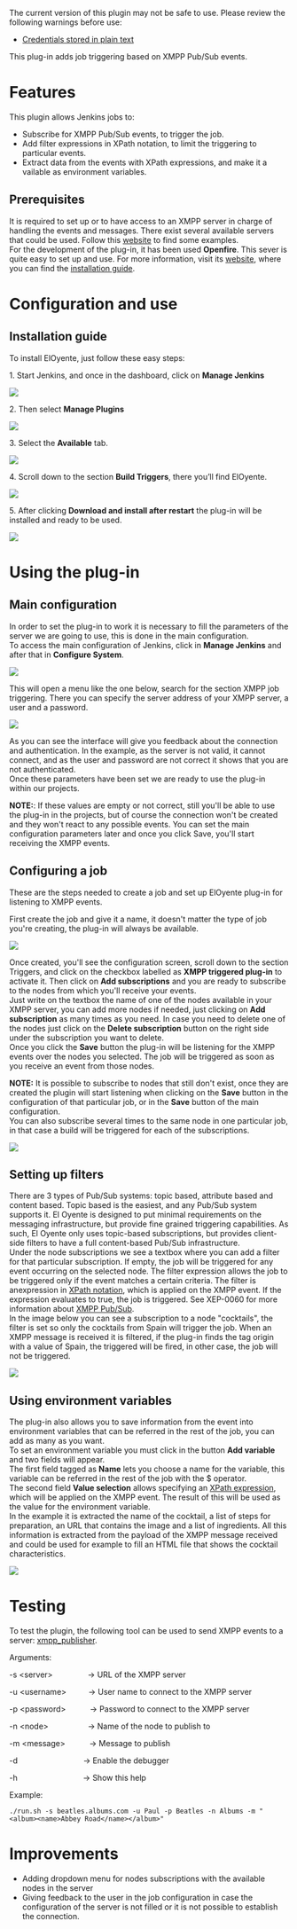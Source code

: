 The current version of this plugin may not be safe to use. Please review
the following warnings before use:

-   [Credentials stored in plain
    text](https://jenkins.io/security/advisory/2019-09-25/#SECURITY-1561)

This plug-in adds job triggering based on XMPP Pub/Sub events.

# Features

This plugin allows Jenkins jobs to:

-   Subscribe for XMPP Pub/Sub events, to trigger the job.
-   Add filter expressions in XPath notation, to limit the triggering to
    particular events.
-   Extract data from the events with XPath expressions, and make it a
    vailable as environment variables.

## Prerequisites

It is required to set up or to have access to an XMPP server in charge
of handling the events and messages. There exist several available
servers that could be used. Follow this
[website](http://xmpp.org/xmpp-software/servers/?_sm_au_=iVVvfV5TJ0PJJ470)
to find some examples.  
For the development of the plug-in, it has been used **Openfire**. This
sever is quite easy to set up and use. For more information, visit its
[website](http://www.igniterealtime.org/projects/openfire/), where you
can find the [installation
guide](http://www.igniterealtime.org/builds/openfire/docs/latest/documentation/install-guide.html?_sm_au_=iVVvfV5TJ0PJJ470).

# Configuration and use

## Installation guide

To install ElOyente, just follow these easy steps:

1\. Start Jenkins, and once in the dashboard, click on **Manage Jenkins**

![](docs/images/image1.png)

2\. Then select **Manage Plugins**

![](docs/images/image2.png)

3\. Select the **Available** tab.

![](docs/images/image3.png)

4\. Scroll down to the section **Build Triggers**, there you’ll find
ElOyente.

![](docs/images/image4.png)

5\. After clicking **Download and install after restart** the plug-in
will be installed and ready to be used.

![](docs/images/image5.png)

# Using the plug-in

## Main configuration

In order to set the plug-in to work it is necessary to fill the
parameters of the server we are going to use, this is done in the main
configuration.  
To access the main configuration of Jenkins, click in **Manage Jenkins**
and after that in **Configure System**.

![](docs/images/image6.png)

This will open a menu like the one below, search for the section XMPP
job triggering. There you can specify the server address of your XMPP
server, a user and a password.

![](docs/images/image7.png)

As you can see the interface will give you feedback about the connection
and authentication. In the example, as the server is not valid, it
cannot connect, and as the user and password are not correct it shows
that you are not authenticated.  
Once these parameters have been set we are ready to use the plug-in
within our projects.

**NOTE:**: If these values are empty or not correct, still you'll be
able to use the plug-in in the projects, but of course the connection
won't be created and they won't react to any possible events. You can
set the main configuration parameters later and once you click Save,
you'll start receiving the XMPP events.

## Configuring a job

These are the steps needed to create a job and set up ElOyente plug-in
for listening to XMPP events.

First create the job and give it a name, it doesn't matter the type of
job you're creating, the plug-in will always be available.

![](docs/images/image9.png)

Once created, you'll see the configuration screen, scroll down to the
section Triggers, and click on the checkbox labelled as **XMPP triggered
plug-in** to activate it. Then click on **Add subscriptions** and you
are ready to subscribe to the nodes from which you'll receive your
events.  
Just write on the textbox the name of one of the nodes available in your
XMPP server, you can add more nodes if needed, just clicking on **Add
subscription** as many times as you need. In case you need to delete one
of the nodes just click on the **Delete subscription** button on the
right side under the subscription you want to delete.  
Once you click the **Save** button the plug-in will be listening for the
XMPP events over the nodes you selected. The job will be triggered as
soon as you receive an event from those nodes.

**NOTE:** It is possible to subscribe to nodes that still don't exist,
once they are created the plugin will start listening when clicking on
the **Save** button in the configuration of that particular job, or in
the **Save** button of the main configuration.  
You can also subscribe several times to the same node in one particular
job, in that case a build will be triggered for each of the
subscriptions.

![](docs/images/image10.png)

## Setting up filters

There are 3 types of Pub/Sub systems: topic based, attribute based and
content based. Topic based is the easiest, and any Pub/Sub system
supports it. El Oyente is designed to put minimal requirements on the
messaging infrastructure, but provide fine grained triggering
capabilities. As such, El Oyente only uses topic-based subscriptions,
but provides client-side filters to have a full content-based Pub/Sub
infrastructure.  
Under the node subscriptions we see a textbox where you can add a filter
for that particular subscription. If empty, the job will be triggered
for any event occurring on the selected node. The filter expression
allows the job to be triggered only if the event matches a certain
criteria. The filter is anexpression in [XPath
notation](http://www.w3.org/TR/xpath/?_sm_au_=iVVvfV5TJ0PJJ470), which
is applied on the XMPP event. If the expression evaluates to true, the
job is triggered. See XEP-0060 for more information about [XMPP
Pub/Sub](http://xmpp.org/extensions/xep-0060.html).  
In the image below you can see a subscription to a node "cocktails", the
filter is set so only the cocktails from Spain will trigger the job.
When an XMPP message is received it is filtered, if the plug-in finds
the tag origin with a value of Spain, the triggered will be fired, in
other case, the job will not be triggered.

![](docs/images/image11.png)

## Using environment variables

The plug-in also allows you to save information from the event into
environment variables that can be referred in the rest of the job, you
can add as many as you want.  
To set an environment variable you must click in the button **Add
variable** and two fields will appear.  
The first field tagged as **Name** lets you choose a name for the
variable, this variable can be referred in the rest of the job with the
$ operator.  
The second field **Value selection** allows specifying an [XPath
expression](http://www.w3.org/TR/xpath/?_sm_au_=iVVvfV5TJ0PJJ470), which
will be applied on the XMPP event. The result of this will be used as
the value for the environment variable.  
In the example it is extracted the name of the cocktail, a list of steps
for preparation, an URL that contains the image and a list of
ingredients. All this information is extracted from the payload of the
XMPP message received and could be used for example to fill an HTML file
that shows the cocktail characteristics.

![](docs/images/image12.png)

# Testing

To test the plugin, the following tool can be used to send XMPP events
to a server:
[xmpp\_publisher](https://github.com/vanderhallenf/xmpp_publisher).

Arguments:

-s \<server\>                -\> URL of the XMPP server

-u \<username\>          -\> User name to connect to the XMPP server

-p \<password\>           -\> Password to connect to the XMPP server

-n \<node\>                  -\> Name of the node to publish to

-m \<message\>           -\> Message to publish

-d                              -\> Enable the debugger

-h                              -\> Show this help

Example:

``` syntaxhighlighter-pre
./run.sh -s beatles.albums.com -u Paul -p Beatles -n Albums -m "<album><name>Abbey Road</name></album>"
```

# Improvements

-   Adding dropdown menu for nodes subscriptions with the available
    nodes in the server
-   Giving feedback to the user in the job configuration in case the
    configuration of the server is not filled or it is not possible to
    establish the connection.
